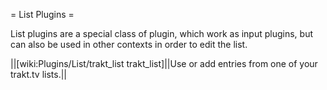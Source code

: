 = List Plugins =

List plugins are a special class of plugin, which work as input plugins, but can also be used in other contexts in order to edit the list.

||[wiki:Plugins/List/trakt_list trakt_list]||Use or add entries from one of your trakt.tv lists.||
